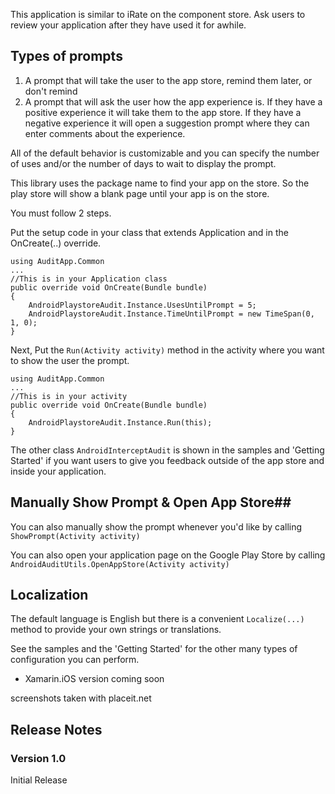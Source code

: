 This application is similar to iRate on the component store. Ask users to review your application after they have used it for awhile.

## Types of prompts ##

1. A prompt that will take the user to the app store, remind them later, or don't remind
2. A prompt that will ask the user how the app experience is. If they have a positive experience it will take them 
to the app store. If they have a negative experience it will open a suggestion prompt where they can enter comments about the experience.

All of the default behavior is customizable and
you can specify the number of uses and/or the number of days to wait to display the prompt.

This library uses the package name to find your app on the store. So the play store will show a blank page until your app is on the store.

You must follow 2 steps.

Put the setup code in your class that extends Application and in the OnCreate(..) override.

    using AuditApp.Common
    ...
    //This is in your Application class
    public override void OnCreate(Bundle bundle)
    {
    	AndroidPlaystoreAudit.Instance.UsesUntilPrompt = 5;
    	AndroidPlaystoreAudit.Instance.TimeUntilPrompt = new TimeSpan(0, 1, 0);
    }

Next, Put the `Run(Activity activity)` method in the activity where you want to show the user the prompt.

    using AuditApp.Common
    ...
    //This is in your activity
    public override void OnCreate(Bundle bundle)
    {
    	AndroidPlaystoreAudit.Instance.Run(this);
    }

The other class `AndroidInterceptAudit` is shown in the samples and 'Getting Started' if you want users to give you feedback outside
of the app store and inside your application.

## Manually Show Prompt & Open App Store##
You can also manually show the prompt whenever you'd like by calling
`ShowPrompt(Activity activity)`

You can also open your application page on the Google Play Store by calling
`AndroidAuditUtils.OpenAppStore(Activity activity)` 

## Localization ##
The default language is English but there is a convenient `Localize(...)` method to provide your own strings or translations.

See the samples and the 'Getting Started' for the other many types of configuration you can perform.

* Xamarin.iOS version coming soon

screenshots taken with placeit.net

<h2> Release Notes </h2>
<h3> Version 1.0 </h3>
Initial Release